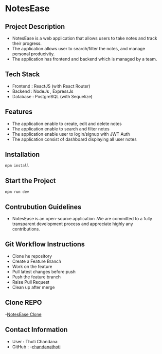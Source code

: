 # NotesEase
## Project Description
- NotesEase is a web application that allows users to take notes and track their progress.
- The application allows user to search/filter the notes, and manage personal producivity.
- The application has frontend and backend which is managed by a team.

## Tech Stack
- Frontend : ReactJS (with React Router)
- Backend : NodeJs , ExpressJs
- Database : PostgreSQL (with Sequelize)

## Features
- The application enable to create, edit and delete notes
- The application enable to search and filter notes
- The application enable user to login/signup with JWT Auth
- The application consist of dashboard displaying all user notes

## Installation
    npm install

## Start the Project
    npm run dev

## Contrubution Guidelines
- NotesEase is an open-source application .We are committed to a fully transparent development process and appreciate highly any contributions.

## Git Workflow Instructions
- Clone he repository
- Create a Feature Branch
- Work on the feature
- Pull latest changes before push
- Push the feature branch
- Raise Pull Request
- Clean up after merge

## Clone REPO
-[NotesEase Clone](https://github.com/ChandanaThoti/notes-taking-app.git)

## Contact Information
- User : Thoti Chandana
- GitHub : -[chandanathoti](https://github.com/ChandanaThoti)


